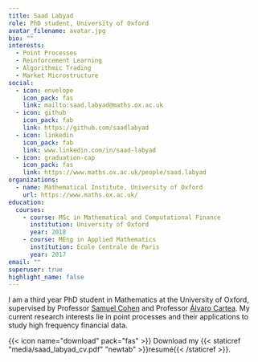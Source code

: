 ```yaml
---
title: Saad Labyad
role: PhD student, University of Oxford
avatar_filename: avatar.jpg
bio: ""
interests:
  - Point Processes
  - Reinforcement Learning
  - Algorithmic Trading
  - Market Microstructure
social:
  - icon: envelope
    icon_pack: fas
    link: mailto:saad.labyad@maths.ox.ac.uk
  - icon: github
    icon_pack: fab
    link: https://github.com/saadlabyad
  - icon: linkedin
    icon_pack: fab
    link: www.linkedin.com/in/saad-labyad
  - icon: graduation-cap
    icon_pack: fas
    link: https://www.maths.ox.ac.uk/people/saad.labyad
organizations:
  - name: Mathematical Institute, University of Oxford
    url: https://www.maths.ox.ac.uk/
education:
  courses:
    - course: MSc in Mathematical and Computational Finance
      institution: University of Oxford
      year: 2018
    - course: MEng in Applied Mathematics
      institution: Ecole Centrale de Paris
      year: 2017
email: ""
superuser: true
highlight_name: false
---
```

I am a third year PhD student in Mathematics at the University of Oxford, supervised by Professor [Samuel Cohen](http://people.maths.ox.ac.uk/cohens/) and Professor [Álvaro Cartea](https://sites.google.com/site/alvarocartea/home). My current research interests lie in point processes and their applications to study high frequency financial data.

{{< icon name="download" pack="fas" >}} Download my {{< staticref "media/saad_labyad_cv.pdf" "newtab" >}}resumé{{< /staticref >}}.